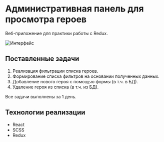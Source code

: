 # Административная панель для просмотра героев

Веб-приложение для практики работы с Redux.

![Интерфейс](/assets/sample.png "This is a interface image.")

## Поставленные задачи

1. Реализация фильтрации списка героев.
1. Формирование списка фильтров на основании полученных данных.
1. Добавление нового героя с помощью формы (в т.ч. в БД).
1. Удаление героя из списка (в т.ч. из БД).

Все задачи выполнены за 1 день.

## Технологии реализации
* React
* SCSS
* Redux